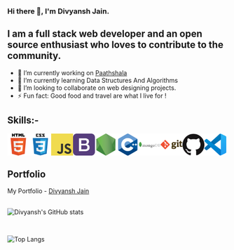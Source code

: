 ### Hi there 👋, I'm Divyansh Jain.

## I am a full stack web developer and an open source enthusiast who loves to contribute to the community.


<!-- **Divyanshj/Divyanshj** is a ✨ _special_ ✨ repository because its `README.md` (this file) appears on your GitHub profile. -->

<!-- Here are some ideas to get you started: -->

- 🔭 I’m currently working on [Paathshala](https://digipaathshala.herokuapp.com/)
- 🌱 I’m currently learning Data Structures And Algorithms
- 👯 I’m looking to collaborate on web designing projects.
- ⚡ Fun fact: Good food and travel are what I live for !

## Skills:-

<img align="left" alt="" width="50 vw"  src="https://raw.githubusercontent.com/github/explore/80688e429a7d4ef2fca1e82350fe8e3517d3494d/topics/html/html.png" />

<img align="left" alt="" width="50 vw"  src="https://raw.githubusercontent.com/github/explore/80688e429a7d4ef2fca1e82350fe8e3517d3494d/topics/css/css.png" />
<!-- <img align="left" alt="" width="60 vw"  src="" /> -->
<img align="left" alt="" width="50 vw"  src="https://raw.githubusercontent.com/github/explore/80688e429a7d4ef2fca1e82350fe8e3517d3494d/topics/javascript/javascript.png" />
<img align="left" alt="" width="50 vw"  src="https://raw.githubusercontent.com/github/explore/80688e429a7d4ef2fca1e82350fe8e3517d3494d/topics/bootstrap/bootstrap.png" />

<img align="left" alt="" width="50 vw"  src="https://raw.githubusercontent.com/github/explore/80688e429a7d4ef2fca1e82350fe8e3517d3494d/topics/nodejs/nodejs.png" />
<img align="left" alt="" width="50 vw"  src="https://raw.githubusercontent.com/github/explore/80688e429a7d4ef2fca1e82350fe8e3517d3494d/topics/cpp/cpp.png" />
<img align="left" alt="" width="50 vw"  src="https://raw.githubusercontent.com/github/explore/80688e429a7d4ef2fca1e82350fe8e3517d3494d/topics/mongodb/mongodb.png" />
<img align="left" alt="" width="50 vw"  src="https://raw.githubusercontent.com/github/explore/80688e429a7d4ef2fca1e82350fe8e3517d3494d/topics/git/git.png" />
<img align="left" alt="" width="50 vw"  src="https://avatars3.githubusercontent.com/u/10251060?s=200&v=4" />
<img align="left" alt="" width="50 vw"  src="https://raw.githubusercontent.com/github/explore/78df643247d429f6cc873026c0622819ad797942/topics/github/github.png" />
<img align="left" alt="" width="50 vw"  src="https://raw.githubusercontent.com/github/explore/80688e429a7d4ef2fca1e82350fe8e3517d3494d/topics/visual-studio-code/visual-studio-code.png" />


<br><br><br>
## Portfolio
My Portfolio - [Divyansh Jain](https://divyansh-jain-portfolio.netlify.app/)
<br><br>
<!-- ![Divyansh's GitHub stats](https://github-readme-stats.vercel.app/api?username=Divyanshj&hide=contribs,theme=radical) -->
![Divyansh's GitHub stats](https://github-readme-stats.vercel.app/api?username=Divyanshj&show_icons=true&theme=dracula)

<br>

<!-- [![Top Langs](https://github-readme-stats.vercel.app/api/top-langs/?username=anuraghazra)](https://github.com/Divyanshj/github-readme-stats&theme=gradient) -->
![Top Langs](https://github-readme-stats.vercel.app/api/top-langs/?username=Divyanshj&theme=dracula)



